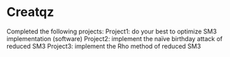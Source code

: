 # Creatqz

Completed the following projects:
Project1: do your best to optimize SM3 implementation (software)
Project2: implement the naïve birthday attack of reduced SM3
Project3: implement the Rho method of reduced SM3
